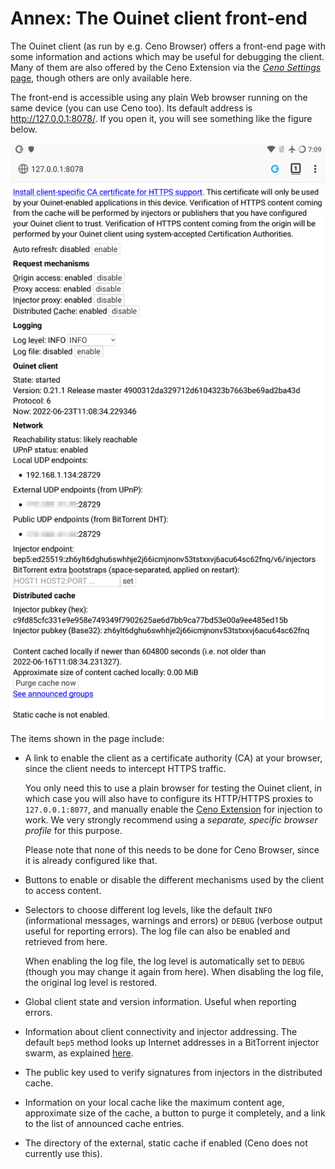 # Annex: The Ouinet client front-end

The Ouinet client (as run by e.g. Ceno Browser) offers a front-end page with some information and actions which may be useful for debugging the client.  Many of them are also offered by the Ceno Extension via the [*Ceno Settings* page](../browser/settings.md), though others are only available here.

The front-end is accessible using any plain Web browser running on the same device (you can use Ceno too).  Its default address is <http://127.0.0.1:8078/>.  If you open it, you will see something like the figure below.

![Figure: The client front-end](images/front-end.png)

The items shown in the page include:

- A link to enable the client as a certificate authority (CA) at your browser, since the client needs to intercept HTTPS traffic.

  You only need this to use a plain browser for testing the Ouinet client, in which case you will also have to configure its HTTP/HTTPS proxies to `127.0.0.1:8077`, and manually enable the [Ceno Extension][] for injection to work.  We very strongly recommend using a *separate, specific browser profile* for this purpose.

  Please note that none of this needs to be done for Ceno Browser, since it is already configured like that.

- Buttons to enable or disable the different mechanisms used by the client to access content.

- Selectors to choose different log levels, like the default `INFO` (informational messages, warnings and errors) or `DEBUG` (verbose output useful for reporting errors).  The log file can also be enabled and retrieved from here.

  When enabling the log file, the log level is automatically set to `DEBUG` (though you may change it again from here).  When disabling the log file, the original log level is restored.

- Global client state and version information.  Useful when reporting errors.

- Information about client connectivity and injector addressing.  The default `bep5` method looks up Internet addresses in a BitTorrent injector swarm, as explained [here](../concepts/how.md).

- The public key used to verify signatures from injectors in the distributed cache.

- Information on your local cache like the maximum content age, approximate size of the cache, a button to purge it completely, and a link to the list of announced cache entries.

- The directory of the external, static cache if enabled (Ceno does not currently use this).

[Ceno Extension]: https://gitlab.com/censorship-no/ceno-ext-settings/
